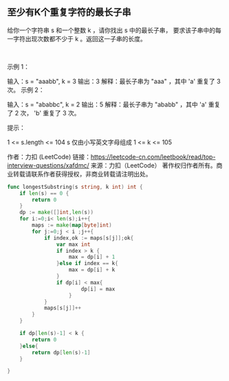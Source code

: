 ## 至少有K个重复字符的最长子串

给你一个字符串 s 和一个整数 k ，请你找出 s 中的最长子串， 要求该子串中的每一字符出现次数都不少于 k 。返回这一子串的长度。

 

示例 1：

输入：s = "aaabb", k = 3
输出：3
解释：最长子串为 "aaa" ，其中 'a' 重复了 3 次。
示例 2：

输入：s = "ababbc", k = 2
输出：5
解释：最长子串为 "ababb" ，其中 'a' 重复了 2 次， 'b' 重复了 3 次。
 

提示：

1 <= s.length <= 104
s 仅由小写英文字母组成
1 <= k <= 105


作者：力扣 (LeetCode)
链接：https://leetcode-cn.com/leetbook/read/top-interview-questions/xafdmc/
来源：力扣（LeetCode）
著作权归作者所有。商业转载请联系作者获得授权，非商业转载请注明出处。


```go
func longestSubstring(s string, k int) int {
    if len(s) == 0 {
        return 0
    }
    dp := make([]int,len(s))
    for i:=0;i< len(s);i++{   
        maps := make(map[byte]int) 
        for j:=0;j < i ;j++{
            if index,ok := maps[s[j]];ok{
                var max int
                if index > k {    
                    max = dp[i] + 1
                }else if index == k{
                    max = dp[i] + k
                }
                if dp[i] < max{
                        dp[i] = max
                    }
            }
            maps[s[j]]++
        }
    }

    if dp[len(s)-1] < k {
        return 0
    }else{
        return dp[len(s)-1]
    }

}
```

